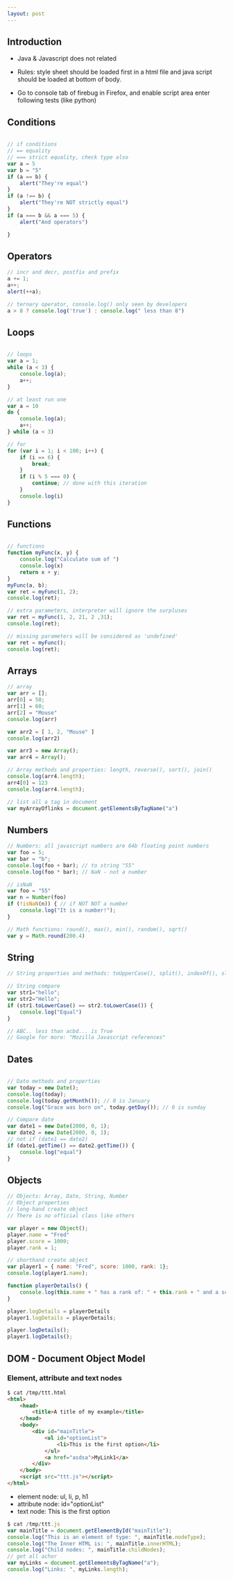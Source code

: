 ```yaml
---
layout: post
---
```


## Introduction

- Java & Javascript does not related

- Rules: style sheet should be loaded first in a html file and java script should be loaded at bottom of body.

- Go to console tab of firebug in Firefox, and enable script area enter following tests (like python)

## Conditions

```javascript

// if conditions
// == equality
// === strict equality, check type also
var a = 5
var b = "5"
if (a == b) {
    alert("They're equal")
}
if (a !== b) {
    alert("They're NOT strictly equal")
}
if (a === b && a === 5) {
    alert("And operators")

}
```

## Operators

```javascript
// incr and decr, postfix and prefix
a += 1;
a++;
alert(++a);

// ternary operator, console.log() only seen by developers
a > 8 ? console.log('true') : console.log(" less than 8")

```

## Loops

```javascript

// loops
var a = 1;
while (a < 3) {
    console.log(a);
    a++;
}

// at least run one
var a = 10
do {
    console.log(a);
    a++;
} while (a < 3)

// for 
for (var i = 1; i < 100; i++) {
    if (i == 6) {
        break;
    }
    if (i % 5 === 0) {
        continue; // done with this iteration
    }
    console.log(i)
}

```

## Functions

```javascript

// functions
function myFunc(x, y) {
    console.log("Calculate sum of ")
    console.log(x)
    return x + y;
}
myFunc(a, b);
var ret = myFunc(1, 2);
console.log(ret);

// extra parameters, interpreter will ignore the surpluses
var ret = myFunc(1, 2, 21, 2 ,31);
console.log(ret);

// missing parameters will be considered as 'undefined'
var ret = myFunc();
console.log(ret);

```

## Arrays

```javascript
// array
var arr = [];
arr[0] = 50;
arr[1] = 60;
arr[2] = "Mouse"
console.log(arr)

var arr2 = [ 1, 2, "Mouse" ]
console.log(arr2)

var arr3 = new Array();
var arr4 = Array();

// Array methods and properties: length, reverse(), sort(), join()
console.log(arr4.length);
arr4[0] = 123
console.log(arr4.length);

// list all a tag in document
var myArrayOflinks = document.getElementsByTagName("a")

```

## Numbers 

```javascript
// Numbers: all javascript numbers are 64b floating point numbers
var foo = 5;
var bar = "b";
console.log(foo + bar); // to string "55"
console.log(foo * bar); // NaN - not a number

// isNaN
var foo = "55"
var n = Number(foo)
if (!isNaN(n)) { // if NOT NOT a number
    console.log("It is a number!");
}

// Math functions: round(), max(), min(), random(), sqrt()
var y = Math.round(200.4)

```

## String

```Javascript
// String properties and methods: toUpperCase(), split(), indexOf(), slice(), substring(), substr()

// String compare
var str1="hello";
var str2="Hello";
if (str1.toLowerCase() == str2.toLowerCase()) {
    console.log("Equal")
}

// ABC.. less than acbd... is True
// Google for more: "Mozilla Javascript references"

```
## Dates

```javascript

// Date methods and properties
var today = new Date();
console.log(today);
console.log(today.getMonth()); // 0 is January
console.log("Grace was born on", today.getDay()); // 0 is sunday

// Compare date
var date1 = new Date(2000, 0, 1);
var date2 = new Date(2000, 0, 1);
// not if (date1 == date2)
if (date1.getTime() == date2.getTime()) {
    console.log("equal")
}

```

## Objects

```javascript
// Objects: Array, Date, String, Number
// Object properties
// long-hand create object
// There is no official class like others

var player = new Object();
player.name = "Fred"
player.score = 1000;
player.rank = 1;

// shorthand create object
var player1 = { name: "Fred", score: 1000, rank: 1};
console.log(player1.name);

function playerDetails() {
    console.log(this.name + " has a rank of: " + this.rank + " and a score of " + this.score);
}

player.logDetails = playerDetails
player1.logDetails = playerDetails;

player.logDetails();
player1.logDetails();

```

## DOM - Document Object Model

### Element, attribute and text nodes

```html
$ cat /tmp/ttt.html
<html>
    <head>
        <title>A title of my example</title>
    </head>
    <body>
        <div id="mainTitle">
            <ul id="optionList">
                <li>This is the first option</li>
            </ul>
            <a href="asdsa">MyLink1</a>
        </div>
    </body>
    <script src="ttt.js"></script>
</html>
```

- element node: ul, li, p, h1
- attribute node: id="optionList"
- text node: This is the first option

```javascript
$ cat /tmp/ttt.js
var mainTitle = document.getElementById("mainTitle");
console.log("This is an element of type: ", mainTitle.nodeType);
console.log("The Inner HTML is: ", mainTitle.innerHTML);
console.log("Child nodes: ", mainTitle.childNodes);
// get all achor
var myLinks = document.getElementsByTagName("a");
console.log("Links: ", myLinks.length);
```


